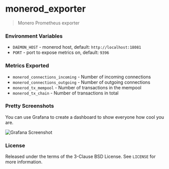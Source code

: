 # monerod_exporter
> Monero Prometheus exporter

### Environment Variables

* `DAEMON_HOST` - monerod host, default: `http://localhost:18081`
* `PORT` - port to expose metrics on, default: `9396`

### Metrics Exported

* `monerod_connections_incoming` - Number of incoming connections
* `monerod_connections_outgoing` - Number of outgoing connections
* `monerod_tx_mempool` - Number of transactions in the mempool
* `monerod_tx_chain` - Number of transactions in total

### Pretty Screenshots

You can use Grafana to create a dashboard to show everyone how cool you are.

![Grafana Screenshot](https://i.imgur.com/2rqyOcY.png)

### License

Released under the terms of the 3-Clause BSD License. See `LICENSE` for more
information.

